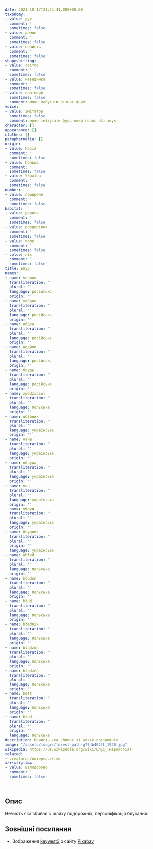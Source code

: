 ```yaml
---
date: 2021-10-17T21:53:41.000+00:00
taxonomy:
- value: дух
  comment: ''
  sometimes: false
- value: демон
  comment: ''
  sometimes: false
- value: нечисть
  comment: ''
  sometimes: false
shapeshifting:
- value: світло
  comment: ''
  sometimes: false
- value: невидимка
  comment: ''
  sometimes: false
- value: поліморф
  sometimes: false
  comment: може набувати різних форм
voice:
- value: імітатор
  sometimes: false
  comment: може імітувати будь-який голос або звук
character: []
appearance: []
clothes: []
paraphernalia: []
origin:
- value: Росія
  comment: ''
  sometimes: false
- value: Польща
  comment: ''
  sometimes: false
- value: Україна
  comment: ''
  sometimes: false
number:
- value: поширене
  comment: ''
  sometimes: false
habitat:
- value: дорога
  comment: ''
  sometimes: false
- value: роздоріжжя
  comment: ''
  sometimes: false
- value: поле
  comment: ''
  sometimes: false
- value: ліс
  comment: ''
  sometimes: false
title: Блуд
names:
- name: мани́ло
  transliteration: ''
  plural: ''
  language: російська
  origin: ''
- name: уво́дна
  transliteration: ''
  plural: ''
  language: російська
  origin: ''
- name: во́дка
  transliteration: ''
  plural: ''
  language: російська
  origin: ''
- name: води́ло
  transliteration: ''
  plural: ''
  language: російська
  origin: ''
- name: блудь
  transliteration: ''
  plural: ''
  language: російська
  origin: ''
- name: zwodziciel
  transliteration: ''
  plural: ''
  language: польська
  origin: ''
- name: обійник
  transliteration: ''
  plural: ''
  language: українська
  origin: ''
- name: мана
  transliteration: ''
  plural: ''
  language: українська
  origin: ''
- name: облуда
  transliteration: ''
  plural: ''
  language: українська
  origin: ''
- name: ман
  transliteration: ''
  plural: ''
  language: українська
  origin: ''
- name: облуд
  transliteration: ''
  plural: ''
  language: українська
  origin: ''
- name: блудник
  transliteration: ''
  plural: ''
  origin: ''
  language: українська
- name: obłęd
  transliteration: ''
  plural: ''
  language: польська
  origin: ''
- name: błudón
  transliteration: ''
  plural: ''
  language: польська
  origin: ''
- name: błud
  transliteration: ''
  plural: ''
  language: польська
  origin: ''
- name: błędnik
  transliteration: ''
  plural: ''
  language: польська
  origin: ''
- name: błądzón
  transliteration: ''
  plural: ''
  language: польська
  origin: ''
- name: błądzeń
  transliteration: ''
  plural: ''
  language: польська
  origin: ''
- name: bełt
  transliteration: ''
  plural: ''
  language: польська
  origin: ''
- name: błąd
  transliteration: ''
  plural: ''
  origin: ''
  language: польська
description: Нечисть яка збиває зі шляху подорожніх
image: "/assets/images/forest-path-g77db402ff_1920.jpg"
wikipedia: https://uk.wikipedia.org/wiki/Блуд_(міфологія)
related:
- creatures/потерча.uk.md
activityTime:
- value: цілодобово
  comment: ''
  sometimes: false

---
```

## Опис

Нечисть яка збиває зі шляху подорожніх, персоніфікація блукання.

## Зовнішні посилання

* Зображення <a href="https://pixabay.com/users/keywest3-122514/?utm_source=link-attribution&amp;utm_medium=referral&amp;utm_campaign=image&amp;utm_content=238887">keywest3</a> з сайту <a href="https://pixabay.com/?utm_source=link-attribution&amp;utm_medium=referral&amp;utm_campaign=image&amp;utm_content=238887">Pixabay</a>